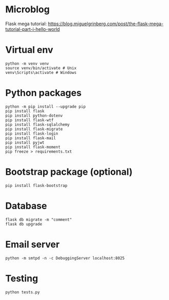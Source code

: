 # Microblog
Flask mega tutorial: https://blog.miguelgrinberg.com/post/the-flask-mega-tutorial-part-i-hello-world

# Virtual env
```
python -m venv venv
source venv/bin/activate # Unix
venv\Scripts\activate # Windows
```

# Python packages
```
python -m pip install --upgrade pip
pip install flask
pip install python-dotenv
pip install flask-wtf
pip install flask-sqlalchemy
pip install flask-migrate
pip install flask-login
pip install flask-mail
pip install pyjwt
pip install flask-moment
pip freeze > requirements.txt
```

# Bootstrap package (optional)
```
pip install flask-bootstrap
```

# Database
```
flask db migrate -m "comment"
flask db upgrade
```

# Email server
```
python -m smtpd -n -c DebuggingServer localhost:8025
```

# Testing
```
python tests.py
```